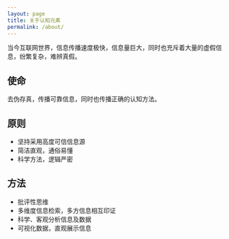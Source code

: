```yaml
---
layout: page
title: 关于认知元素
permalink: /about/
---
```


当今互联网世界，信息传播速度极快，信息量巨大，同时也充斥着大量的虚假信息，纷繁复杂，难辨真假。

## 使命

去伪存真，传播可靠信息，同时也传播正确的认知方法。

## 原则

- 坚持采用高度可信信息源
- 简洁直观，通俗易懂
- 科学方法，逻辑严密

## 方法

- 批评性思维
- 多维度信息检索，多方信息相互印证
- 科学、客观分析信息及数据
- 可视化数据，直观展示信息

